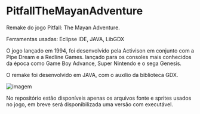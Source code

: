 # PitfallTheMayanAdventure
Remake do jogo Pitfall: The Mayan Adventure.

Ferramentas usadas: Eclipse IDE, JAVA, LibGDX

O jogo lançado em 1994, foi desenvolvido pela Activison em conjunto com a Pipe Dream e a Redline Games. lançado para os consoles mais conhecidos da época como Game Boy Advance, Super Nintendo e o sega Genesis. 

O remake foi desenvolvido em JAVA, com o auxílio da biblioteca GDX.

![imagem](http://www.oldpcgaming.net/wp-content/uploads/2017/05/7.jpg)

No repositório estão disponíveis apenas os arquivos fonte e sprites usados no jogo, em breve será disponibilizada uma versão com executável.
